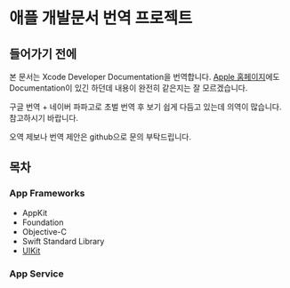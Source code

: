 # 애플 개발문서 번역 프로젝트

## 들어가기 전에

본 문서는 Xcode Developer Documentation을 번역합니다. [Apple 홈페이지](https://developer.apple.com/documentation/)에도 Documentation이 있긴 하던데 내용이 완전히 같은지는 잘 모르겠습니다.

구글 번역 + 네이버 파파고로 초벌 번역 후 보기 쉽게 다듬고 있는데 의역이 많습니다. 참고하시기 바랍니다.

오역 제보나 번역 제안은 github으로 문의 부탁드립니다.

## 목차

### App Frameworks

* AppKit
* Foundation
* Objective-C
* Swift Standard Library
* [UIKit](https://melodyarchive.gitbook.io/sagwa/uikit)

### App Service



